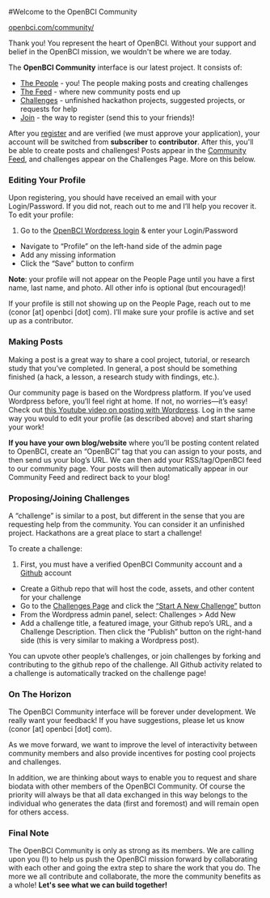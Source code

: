 #Welcome to the OpenBCI Community

[openbci.com/community/](http://openbci.com/community/)

Thank you! You represent the heart of OpenBCI. Without your support and belief in the OpenBCI mission, we wouldn't be where we are today.

The **OpenBCI Community** interface is our latest project. It consists of:

* [The People](http://openbci.com/community/people/) - you! The people making posts and creating challenges
* [The Feed](http://openbci.com/community/) - where new community posts end up
* [Challenges](http://openbci.com/community/challenges/) - unfinished hackathon projects, suggested projects, or requests for help
* [Join](http://openbci.com/community/wp-login.php?action=register) - the way to register (send this to your friends)!

After you [register](http://openbci.com/community/wp-login.php?action=register) and are verified (we must approve your application), your account will be switched from **subscriber** to **contributor**. After this, you'll be able to create posts and challenges! Posts appear in the [Community Feed](http://openbci.com/community/), and challenges appear on the Challenges Page. More on this below.

### Editing Your Profile

Upon registering, you should have received an email with your Login/Password. If you did not, reach out to me and I’ll help you recover it. To edit your profile:

1. Go to the [OpenBCI Wordpress login](http://openbci.com/community/wp-login.php) & enter your Login/Password
* Navigate to “Profile” on the left-hand side of the admin page
* Add any missing information
* Click the “Save” button to confirm

**Note**: your profile will not appear on the People Page until you have a first name, last name, and photo. All other info is optional (but encouraged)!

If your profile is still not showing up on the People Page, reach out to me (conor [at] openbci [dot] com). I’ll make sure your profile is active and set up as a contributor.

### Making Posts

Making a post is a great way to share a cool project, tutorial, or research study that you’ve completed. In general, a post should be something finished (a hack, a lesson, a research study with findings, etc.).

Our community page is based on the Wordpress platform. If you’ve used Wordpress before, you’ll feel right at home. If not, no worries—it’s easy! Check out [this Youtube video on posting with Wordpress](https://www.youtube.com/watch?v=vX0DMAjtZZg). Log in the same way you would to edit your profile (as described above) and start sharing your work!

**If you have your own blog/website** where you’ll be posting content related to OpenBCI, create an “OpenBCI” tag that you can assign to your posts, and then send us your blog’s URL. We can then add your RSS/tag/OpenBCI feed to our community page. Your posts will then automatically appear in our Community Feed and redirect back to your blog!

### Proposing/Joining Challenges

A “challenge” is similar to a post, but different in the sense that you are requesting help from the community. You can consider it an unfinished project. Hackathons are a great place to start a challenge!

To create a challenge:

1. First, you must have a verified OpenBCI Community account and a [Github](https://github.com/) account
* Create a Github repo that will host the code, assets, and other content for your challenge
* Go to the [Challenges Page](http://openbci.com/community/challenges/) and click the [“Start A New Challenge”](http://openbci.com/community/wp-admin/post-new.php?post_type=challenge) button
* From the Wordpress admin panel, select: Challenges > Add New
* Add a challenge title, a featured image, your Github repo’s URL, and a Challenge Description. Then click the “Publish” button on the right-hand side (this is very similar to making a Wordpress post).

You can upvote other people’s challenges, or join challenges by forking and contributing to the github repo of the challenge. All Github activity related to a challenge is automatically tracked on the challenge page!

### On The Horizon

The OpenBCI Community interface will be forever under development. We really want your feedback! If you have suggestions, please let us know (conor [at] openbci [dot] com).

As we move forward, we want to improve the level of interactivity between community members and also provide incentives for posting cool projects and challenges. 

In addition, we are thinking about ways to enable you to request and share biodata with other members of the OpenBCI Community. Of course the priority will always be that all data exchanged in this way belongs to the individual who generates the data (first and foremost) and will remain open for others access.

### Final Note

The OpenBCI Community is only as strong as its members. We are calling upon you (!) to help us push the OpenBCI mission forward by collaborating with each other and going the extra step to share the work that you do. The more we all contribute and collaborate, the more the community benefits as a whole! **Let's see what we can build together!**



